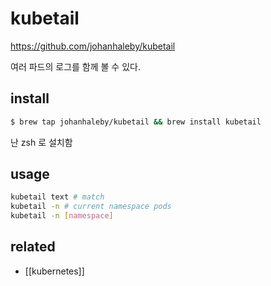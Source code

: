 # kubetail

https://github.com/johanhaleby/kubetail

여러 파드의 로그를 함께 볼 수 있다.

## install
```sh
$ brew tap johanhaleby/kubetail && brew install kubetail
```

난 zsh 로 설치함

## usage
```sh
kubetail text # match
kubetail -n # current namespace pods
kubetail -n [namespace]
```

## related
- [[kubernetes]]
